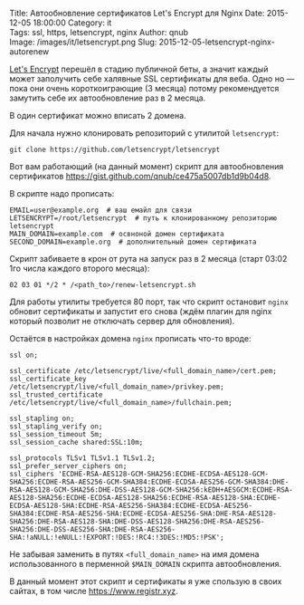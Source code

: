 Title: Автообновление сертификатов Let's Encrypt для Nginx
Date: 2015-12-05 18:00:00
Category: it  
Tags: ssl, https, letsencrypt, nginx
Author: qnub  
Image: /images/it/letsencrypt.png
Slug: 2015-12-05-letsencrypt-nginx-autorenew


[Let's Encrypt](https://letsencrypt.org/) перешёл в стадию публичной беты, а значит каждый может заполучить себе халявные SSL сертификаты для веба. Одно но — пока они очень короткоиграющие (3 месяца) потому рекомендуется замутить себе их автообновление раз в 2 месяца.

В один сертификат можно вписать 2 домена.

Для начала нужно клонировать репозиторий с утилитой `letsencrypt`:

    git clone https://github.com/letsencrypt/letsencrypt

Вот вам работающий (на данный момент) скрипт для автообновления сертификатов <https://gist.github.com/qnub/ce475a5007db1d9b04d8>.

В скрипте надо прописать:

    EMAIL=user@example.org  # ваш емайл для связи
    LETSENCRYPT=/root/letsencrypt  # путь к клонированному репозиторию letsencrypt
    MAIN_DOMAIN=example.com  # освноной домен сертификата
    SECOND_DOMAIN=example.org  # дополнительный домен сертификата


Скрипт забиваете в крон от рута на запуск раз в 2 месяца (старт 03:02 1го числа каждого второго месяца):

    02 03 01 */2 * /<path_to>/renew-letsencrypt.sh

Для работы утилиты требуется 80 порт, так что скрипт остановит `nginx` обновит сертификаты и запустит его снова (ждём плагин для nginx который позволит не отключать сервер для обновления).

Остаётся в настройках домена `nginx` прописать что-то вроде:

    ssl on;

    ssl_certificate /etc/letsencrypt/live/<full_domain_name>/cert.pem;
    ssl_certificate_key /etc/letsencrypt/live/<full_domain_name>/privkey.pem;
    ssl_trusted_certificate /etc/letsencrypt/live/<full_domain_name>/fullchain.pem;

    ssl_stapling on;
    ssl_stapling_verify on;  
    ssl_session_timeout 5m;
    ssl_session_cache shared:SSL:10m;

    ssl_protocols TLSv1 TLSv1.1 TLSv1.2;
    ssl_prefer_server_ciphers on;
    ssl_ciphers 'ECDHE-RSA-AES128-GCM-SHA256:ECDHE-ECDSA-AES128-GCM-SHA256:ECDHE-RSA-AES256-GCM-SHA384:ECDHE-ECDSA-AES256-GCM-SHA384:DHE-RSA-AES128-GCM-SHA256:DHE-DSS-AES128-GCM-SHA256:kEDH+AESGCM:ECDHE-RSA-AES128-SHA256:ECDHE-ECDSA-AES128-SHA256:ECDHE-RSA-AES128-SHA:ECDHE-ECDSA-AES128-SHA:ECDHE-RSA-AES256-SHA384:ECDHE-ECDSA-AES256-SHA384:ECDHE-RSA-AES256-SHA:ECDHE-ECDSA-AES256-SHA:DHE-RSA-AES128-SHA256:DHE-RSA-AES128-SHA:DHE-DSS-AES128-SHA256:DHE-RSA-AES256-SHA256:DHE-DSS-AES256-SHA:DHE-RSA-AES256-SHA:!aNULL:!eNULL:!EXPORT:!DES:!RC4:!3DES:!MD5:!PSK';

Не забывая заменить в путях `<full_domain_name>` на имя домена использованного в перменной `$MAIN_DOMAIN` скрипта автообновления.

В данный момент этот скрипт и сертификаты я уже спользую в своих сайтах, в том числе <https://www.registr.xyz>.
